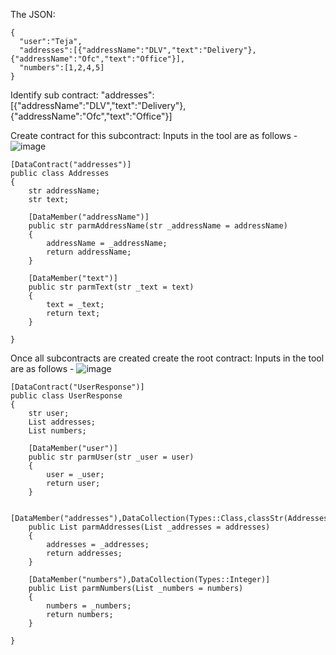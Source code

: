 The JSON:
```
{
  "user":"Teja",
  "addresses":[{"addressName":"DLV","text":"Delivery"},{"addressName":"Ofc","text":"Office"}],
  "numbers":[1,2,4,5]
}
```


Identify sub contract:
"addresses":[{"addressName":"DLV","text":"Delivery"},{"addressName":"Ofc","text":"Office"}]

Create contract for this subcontract:
Inputs in the tool are as follows -
![image](https://github.com/sivateja-b/Xpp-developer-productivity-tools/assets/63949792/d1f3ff58-ebd6-4ef0-b07d-31400ff79006)

```
[DataContract("addresses")]
public class Addresses
{
    str addressName;
    str text;

    [DataMember("addressName")]
    public str parmAddressName(str _addressName = addressName)
    {
        addressName = _addressName;
        return addressName;
    }

    [DataMember("text")]
    public str parmText(str _text = text)
    {
        text = _text;
        return text;
    }

}
```
Once all subcontracts are created create the root contract:
Inputs in the tool are as follows -
![image](https://github.com/sivateja-b/Xpp-developer-productivity-tools/assets/63949792/af62f81a-c3dd-4d7f-8117-3f6c61c5aa96)

```
[DataContract("UserResponse")]
public class UserResponse
{
    str user;
    List addresses;
    List numbers;

    [DataMember("user")]
    public str parmUser(str _user = user)
    {
        user = _user;
        return user;
    }

    [DataMember("addresses"),DataCollection(Types::Class,classStr(Addresses))]
    public List parmAddresses(List _addresses = addresses)
    {
        addresses = _addresses;
        return addresses;
    }

    [DataMember("numbers"),DataCollection(Types::Integer)]
    public List parmNumbers(List _numbers = numbers)
    {
        numbers = _numbers;
        return numbers;
    }

}
```
